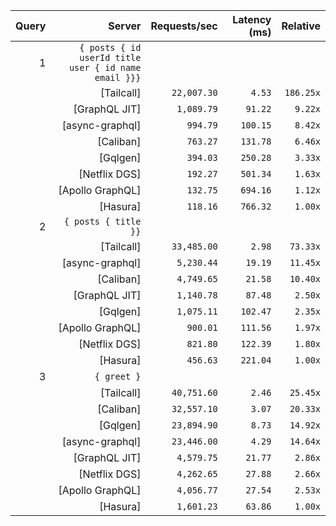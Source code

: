 <!-- PERFORMANCE_RESULTS_START -->

| Query | Server | Requests/sec | Latency (ms) | Relative |
|-------:|--------:|--------------:|--------------:|---------:|
| 1 | `{ posts { id userId title user { id name email }}}` |
|| [Tailcall] | `22,007.30` | `4.53` | `186.25x` |
|| [GraphQL JIT] | `1,089.79` | `91.22` | `9.22x` |
|| [async-graphql] | `994.79` | `100.15` | `8.42x` |
|| [Caliban] | `763.27` | `131.78` | `6.46x` |
|| [Gqlgen] | `394.03` | `250.28` | `3.33x` |
|| [Netflix DGS] | `192.27` | `501.34` | `1.63x` |
|| [Apollo GraphQL] | `132.75` | `694.16` | `1.12x` |
|| [Hasura] | `118.16` | `766.32` | `1.00x` |
| 2 | `{ posts { title }}` |
|| [Tailcall] | `33,485.00` | `2.98` | `73.33x` |
|| [async-graphql] | `5,230.44` | `19.19` | `11.45x` |
|| [Caliban] | `4,749.65` | `21.58` | `10.40x` |
|| [GraphQL JIT] | `1,140.78` | `87.48` | `2.50x` |
|| [Gqlgen] | `1,075.11` | `102.47` | `2.35x` |
|| [Apollo GraphQL] | `900.01` | `111.56` | `1.97x` |
|| [Netflix DGS] | `821.80` | `122.39` | `1.80x` |
|| [Hasura] | `456.63` | `221.04` | `1.00x` |
| 3 | `{ greet }` |
|| [Tailcall] | `40,751.60` | `2.46` | `25.45x` |
|| [Caliban] | `32,557.10` | `3.07` | `20.33x` |
|| [Gqlgen] | `23,894.90` | `8.73` | `14.92x` |
|| [async-graphql] | `23,446.00` | `4.29` | `14.64x` |
|| [GraphQL JIT] | `4,579.75` | `21.77` | `2.86x` |
|| [Netflix DGS] | `4,262.65` | `27.88` | `2.66x` |
|| [Apollo GraphQL] | `4,056.77` | `27.54` | `2.53x` |
|| [Hasura] | `1,601.23` | `63.86` | `1.00x` |

<!-- PERFORMANCE_RESULTS_END -->

